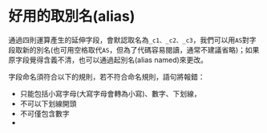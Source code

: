 # 好用的取別名(alias)

通過四則運算產生的延伸字段，會默認取名為`_c1、_c2、_c3`，我們可以用`AS`對字段取新的別名(也可用空格取代`AS`，但為了代碼容易閱讀，通常不建議省略)；如果原字段覺得含義不清，也可以通過起別名(alias named)來更改。



字段命名須符合以下的規則，若不符合命名規則，語句將報錯：

* 只能包括小寫字母(大寫字母會轉為小寫)、數字、下划線，
* 不可以下划線開頭
* 不可僅包含數字
*
